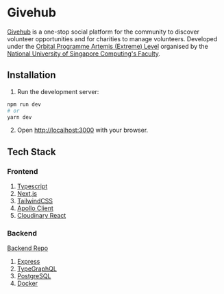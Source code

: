 # Givehub


[Givehub](https://givehub.vercel.app) is a one-stop social platform for the community to discover volunteer opportunities and for charities to manage volunteers. Developed under the [Orbital Programme Artemis (Extreme) Level](https://orbital.comp.nus.edu.sg/) organised by the [National University of Singapore Computing's Faculty](https://www.comp.nus.edu.sg/).


## Installation


1. Run the development server:


```bash
npm run dev
# or
yarn dev
```

2. Open [http://localhost:3000](http://localhost:3000) with your browser.


## Tech Stack


### Frontend


1. [Typescript](https://www.typescriptlang.org/)
2. [Next.js](https://nextjs.org/)
3. [TailwindCSS](https://tailwindcss.com/)
4. [Apollo Client](https://www.apollographql.com/docs/react/)
5. [Cloudinary React](https://cloudinary.com/documentation/react_integration)


### Backend


[Backend Repo](https://github.com/vigneshsankariyer1234567890/ghn)


1. [Express](https://expressjs.com/)
2. [TypeGraphQL](https://typegraphql.com/)
3. [PostgreSQL](https://www.postgresql.org/)
4. [Docker](https://www.docker.com/)
